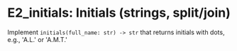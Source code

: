 # E2_initials: Initials (strings, split/join)

Implement `initials(full_name: str) -> str` that returns initials with dots, e.g., 'A.L.' or 'A.M.T.'
